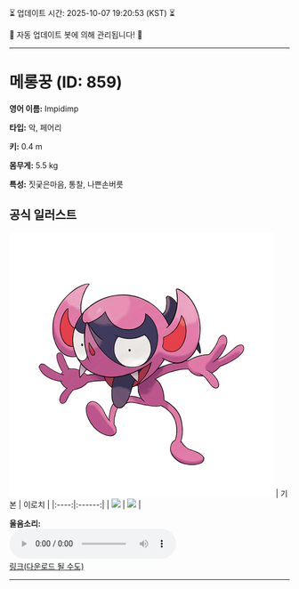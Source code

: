 
⏳ 업데이트 시간: 2025-10-07 19:20:53 (KST) ⏳

🤖 자동 업데이트 봇에 의해 관리됩니다! 🤖

---

# 메롱꿍 (ID: 859)
**영어 이름:** Impidimp

**타입:** 악, 페어리

**키:** 0.4 m

**몸무게:** 5.5 kg

**특성:** 짓궂은마음, 통찰, 나쁜손버릇

## 공식 일러스트
![](https://raw.githubusercontent.com/PokeAPI/sprites/master/sprites/pokemon/other/official-artwork/859.png)
| 기본 | 이로치 |
|:----:|:------:|
| <img src="http://play.pokemonshowdown.com/sprites/ani/impidimp.gif" width="200"> | <img src="http://play.pokemonshowdown.com/sprites/ani-shiny/impidimp.gif" width="200"> |

**울음소리:**<br><audio controls src="https://raw.githubusercontent.com/PokeAPI/cries/main/cries/pokemon/latest/859.ogg"></audio><br> [링크(다운로드 될 수도)](https://raw.githubusercontent.com/PokeAPI/cries/main/cries/pokemon/latest/859.ogg)


---

